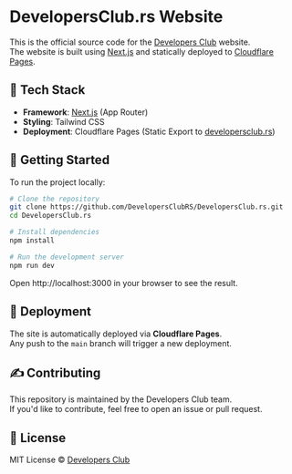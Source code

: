 # DevelopersClub.rs Website

This is the official source code for the [Developers Club](https://developersclub.rs) website.  
The website is built using [Next.js](https://nextjs.org/) and statically deployed to [Cloudflare Pages](https://pages.cloudflare.com/).

## 🧱 Tech Stack

- **Framework**: [Next.js](https://nextjs.org/) (App Router)
- **Styling**: Tailwind CSS
- **Deployment**: Cloudflare Pages (Static Export to [developersclub.rs](https://developersclub.rs))

## 🚀 Getting Started

To run the project locally:

```bash
# Clone the repository
git clone https://github.com/DevelopersClubRS/DevelopersClub.rs.git
cd DevelopersClub.rs

# Install dependencies
npm install

# Run the development server
npm run dev
```

Open http://localhost:3000 in your browser to see the result.

## 🔄 Deployment

The site is automatically deployed via **Cloudflare Pages**.  
Any push to the `main` branch will trigger a new deployment.

## ✍️ Contributing

This repository is maintained by the Developers Club team.  
If you'd like to contribute, feel free to open an issue or pull request.

## 📄 License

MIT License © [Developers Club](https://developersclub.rs)